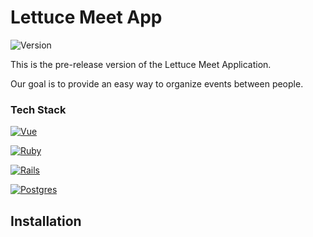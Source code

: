 # Lettuce Meet App 
![Version][Version.js]

This is the pre-release version of the Lettuce Meet Application.

Our goal is to provide an easy way to organize events between people.

### Tech Stack
[![Vue][Vue.js]][Vue-url]

[![Ruby][Ruby.js]][Ruby-url]

[![Rails][Rails.js]][Rails-url]

[![Postgres][Postgres.js]][Postgres-url]

## Installation




<!-- MARKDOWN LINKS & IMAGES -->
<!-- https://www.markdownguide.org/basic-syntax/#reference-style-links -->
[Version.js]: https://img.shields.io/github/v/release/sun-mountain/lettucemeetapp?include_prereleases
[Vue.js]: https://img.shields.io/badge/Vue.js-35495E?style=for-the-badge&logo=vuedotjs&logoColor=4FC08D
[Vue-url]: https://vuejs.org/
[Ruby.js]: https://img.shields.io/badge/ruby-%23CC342D.svg?style=for-the-badge&logo=ruby&logoColor=white
[Ruby-url]: https://www.ruby-lang.org/en/
[Rails.js]: https://img.shields.io/badge/rails-%23CC0000.svg?style=for-the-badge&logo=ruby-on-rails&logoColor=white
[Rails-url]: https://rubyonrails.org/
[Postgres.js]: https://img.shields.io/badge/postgres-%23316192.svg?style=for-the-badge&logo=postgresql&logoColor=white
[Postgres-url]: https://www.postgresql.org/
